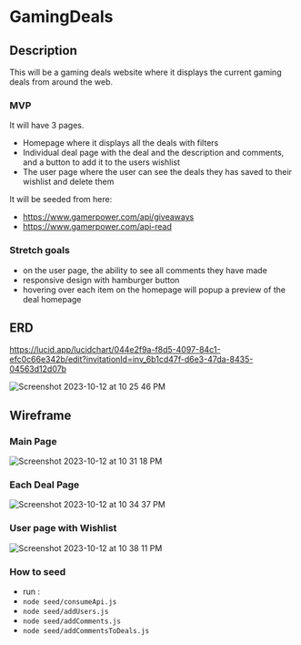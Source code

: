 # GamingDeals

## Description
This will be a gaming deals website where it displays the current gaming deals from around the web. 
### MVP
It will have 3 pages. 
- Homepage where it displays all the deals with filters
- Individual deal page with the deal and the description and comments, and a button to add it to the users wishlist
- The user page where the user can see the deals they has saved to their wishlist and delete them

It will be seeded from here:
- https://www.gamerpower.com/api/giveaways
- https://www.gamerpower.com/api-read

### Stretch goals
- on the user page, the ability to see all comments they have made
- responsive design with hamburger button
- hovering over each item on the homepage will popup a preview of the deal homepage


## ERD
https://lucid.app/lucidchart/044e2f9a-f8d5-4097-84c1-efc0c66e342b/edit?invitationId=inv_6b1cd47f-d6e3-47da-8435-04563d12d07b

![Screenshot 2023-10-12 at 10 25 46 PM](https://github.com/JoshHutchison/GamingDeals/assets/47956394/2aafa80e-197d-44f6-a075-6cd1cc93dcb2)

## Wireframe
### Main Page
![Screenshot 2023-10-12 at 10 31 18 PM](https://github.com/JoshHutchison/GamingDeals/assets/47956394/13e40030-00a7-45da-8af2-f871d13fdd65)


### Each Deal Page
![Screenshot 2023-10-12 at 10 34 37 PM](https://github.com/JoshHutchison/GamingDeals/assets/47956394/b8a1b086-df04-4e4f-890d-be14a4f8e1bc)

### User page with Wishlist
![Screenshot 2023-10-12 at 10 38 11 PM](https://github.com/JoshHutchison/GamingDeals/assets/47956394/f341d8e6-bb05-4c52-bbd8-55923fe644f0)

### How to seed
- run :
- ```node seed/consumeApi.js```
- ```node seed/addUsers.js```
- ```node seed/addComments.js```
- ```node seed/addCommentsToDeals.js```
